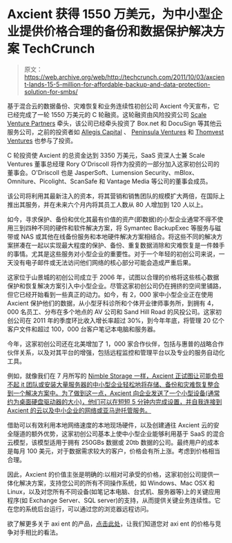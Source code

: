 # Axcient 获得 1550 万美元，为中小型企业提供价格合理的备份和数据保护解决方案 TechCrunch

> 原文：<https://web.archive.org/web/http://techcrunch.com/2011/10/03/axcient-lands-15-5-million-for-affordable-backup-and-data-protection-solution-for-smbs/>

基于混合云的数据备份、灾难恢复和业务连续性初创公司 Axcient 今天宣布，它已经完成了一轮 1550 万美元的 C 轮融资。这轮融资由风险投资公司 [Scale Venture Partners](https://web.archive.org/web/20230204175832/http://www.crunchbase.com/financial-organization/scale-venture-partners) 牵头，该公司已经牵头投资了 Box.net 和 DocuSign 等其他云服务公司，之前的投资者如 [Allegis Capital](https://web.archive.org/web/20230204175832/http://www.crunchbase.com/financial-organization/allegis-capital) 、 [Peninsula Ventures](https://web.archive.org/web/20230204175832/http://www.crunchbase.com/financial-organization/peninsula-equity-partners) 和 [Thomvest Ventures](https://web.archive.org/web/20230204175832/http://www.crunchbase.com/financial-organization/thomvest-ventures) 也参与了投资。

C 轮投资使 Axcient 的总资金达到 3350 万美元，SaaS 资深人士兼 Scale Ventures 董事总经理 Rory O'Driscoll 将作为投资的一部分加入这家初创公司的董事会。O'Driscoll 也是 JasperSoft、Lumension Security、mBlox、Omniture、Picolight、ScanSafe 和 Vantage Media 等公司的董事会成员。

该公司将利用其最新注入的资本，将其营销和销售团队的规模扩大两倍，在国际上推出其服务，并在未来六个月内将其员工人数从 80 人增加到 120 人以上。

如今，寻求保护、备份和优化其最有价值的资产(即数据)的小型企业通常不得不使用三到四种不同的硬件和软件解决方案，将 Symantec BackupExec 等服务与磁带或 NAS 或其他在线备份服务和本地硬件解决方案相结合。将这些不同的解决方案拼凑在一起以实现最大程度的保护、备份、重复数据消除和灾难恢复是一件棘手的事情。尤其是这些服务对小型企业的重要性。对于一个年轻的初创公司来说，一天没有电子邮件或无法访问他们网络的核心部分可能会造成严重后果。

这家位于山景城的初创公司成立于 2006 年，试图以合理的价格将这些核心数据保护和恢复解决方案引入中小型企业。尽管这家初创公司仍在拥挤的空间里铺路，但它已经开始看到一些真正的动力。如今，有 2，000 家中小型企业正在使用 Axcient 保护他们的数据，从小型牙科诊所和个体开业律师事务所，到拥有 4，000 名员工、分布在多个地点的 AV 公司和 Sand Hill Road 的风投公司。这家初创公司在 2011 年的季度环比收入增长率超过 30%，到今年年底，将管理 20 亿个客户文件和超过 100，000 台客户笔记本电脑和服务器。

今年，这家初创公司还在北美增加了 1，000 家合作伙伴，包括与惠普的战略合作伙伴关系，以及对其平台的增强，包括远程监控和管理平台以及专业的服务自动化工具。

例如，就像我们在 7 月所写的 [Nimble Storage 一样，Axcient 正试图让可能负担不起 it 团队或安装大量服务器的中小型企业轻松地将存储、备份和灾难恢复整合到一个解决方案中。为了做到这一点，Axcient 向企业发送了一个小型设备(通常约为桌面硬盘驱动器的大小)，他们可以在短短 5 分钟内完成设置，并自我连接到 Axcient 的云以及中小企业的网络或亚马逊托管服务。](https://web.archive.org/web/20230204175832/https://techcrunch.com/2011/07/14/what-cloud-nimble-grabs-25-million-for-storage-and-backup-boxes/)

借助可以有效利用本地网络速度的本地现场硬件，以及创建通往 Axcient 云的安全隧道的额外优势，这家初创公司基本上使中小型企业能够利用基于 SaaS 的混合云模型，该模型适用于拥有 250GBs 数据或 20tb 数据的公司。最终用户的成本是每月 100 美元，对于数据需求较大的客户，价格会有所上涨。考虑到价格相当合理。

因此，Axcient 的价值主张是明确的:以相对可承受的价格，这家初创公司提供一体化解决方案，支持您公司的所有不同操作系统，如 Windows、Mac OSX 和 Linux，以及对您所有不同设备(如笔记本电脑、台式机、服务器等)上的关键应用程序(如 Exchange Server、SQL server)的支持，从而提供关键业务连续性。它在您的系统后台运行，可以通过您的浏览器远程访问。

欲了解更多关于 axi ent 的产品，[点击此处](https://web.archive.org/web/20230204175832/http://www.axcient.com/what-is-axcient.html)，让我们知道您对 axi ent 的价格与竞争对手相比的看法。
